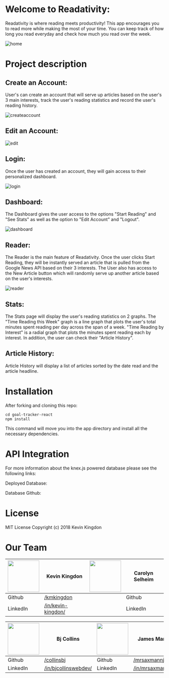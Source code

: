 # Welcome to Readativity:
Readativity is where reading meets productivity! This app encourages you to read more while making the most of your time. You can keep track of how long you read everyday and check how much you read over the week.

![home](https://user-images.githubusercontent.com/26389841/35991086-44684720-0cc3-11e8-8dea-217afda081e8.jpg)

# Project description
## Create an Account:
User's can create an account that will serve up articles based on the user's 3 main interests, track the user's reading statistics and record the user's reading history.

![createaccount](https://user-images.githubusercontent.com/26389841/35991021-1ec1e1fc-0cc3-11e8-8dca-8bd9d1d23e86.gif)

## Edit an Account:

![edit](https://user-images.githubusercontent.com/26389841/35990895-c4bc55fc-0cc2-11e8-8bb5-f16e4008a94c.gif)

## Login:
Once the user has created an account, they will gain access to their personalized dashboard. 

![login](https://user-images.githubusercontent.com/26389841/35990941-ea29dec2-0cc2-11e8-88c8-fdc8acdc4316.gif)

## Dashboard:
The Dashboard gives the user access to the options "Start Reading" and "See Stats" as well as the option to "Edit Account" and "Logout".

![dashboard](https://user-images.githubusercontent.com/26389841/35991049-329625da-0cc3-11e8-96d1-130db7d332b8.jpg)


## Reader:
The Reader is the main feature of Readativity.  Once the user clicks Start Reading, they will be instantly served an article that is pulled from the Google News API based on their 3 interests.  The User also has access to the New Article button which will randomly serve up another article based on the user's interests.

![reader](https://user-images.githubusercontent.com/26389841/35990976-006ec378-0cc3-11e8-9314-c90d24ac81fc.gif)

## Stats:
The Stats page will display the user's reading statistics on 2 graphs.  The "Time Reading this Week" graph is a line graph that plots the user's total minutes spent reading per day across the span of a week.  "Time Reading by Interest" is a radial graph that plots the minutes spent reading each by interest.  In addition, the user can check their "Article History".

## Article History:
Article History will display a list of articles sorted by the date read and the article headline.


# Installation
After forking and cloning this repo:
```
cd goal-tracker-react
npm install

```
This command will move you into the app directory and install all the necessary dependencies.

# API Integration
For more information about the knex.js powered database please see the following links:

Deployed Database:


Database Github:


# License
MIT License Copyright (c) 2018 Kevin Kingdon

# Our Team

|<img src="https://user-images.githubusercontent.com/32685092/35702971-d0b4e966-0757-11e8-8098-c2819dff5e58.png" width="100"> | Kevin Kingdon    | <img src="https://user-images.githubusercontent.com/32685092/35991335-224fec00-0cc4-11e8-8b53-3d900d4eb770.png" width="100"> | Carolyn Selheim |
| ------------- | ------------- | ------------- | ------------- |
| Github | [/kmkingdon](https://github.com/kmkingdon) || Github | [/CarolynSM](https://github.com/CarolynSM) |
| LinkedIn   | [/in/kevin-kingdon/](https://www.linkedin.com/in/kevin-kingdon/) || LinkedIn   | [/in/carolynselheimmiller/](https://www.linkedin.com/in/carolynselheimmiller/) |


|<img src="https://user-images.githubusercontent.com/32685092/35991351-3021c8c6-0cc4-11e8-9797-7d36a5ed83b0.png" width="100"> | Bj Collins   | <img src="https://user-images.githubusercontent.com/32685092/35991367-3e12abb2-0cc4-11e8-93a4-9da6ab4b00a8.jpg" width="100"> | James Mann|
| ------------- | ------------- | ------------- | ------------- |
| Github| [/collinsbj](https://github.com/collinsbj) | Github| [/mrsaxmannjr](https://github.com/mrsaxmannjr) |
| LinkedIn   | [/in/bjcollinswebdev/](https://www.linkedin.com/in/bjcollinswebdev/) | LinkedIn   | [/in/mrsaxmannjr/](https://www.linkedin.com/in/mrsaxmannjr/) |


